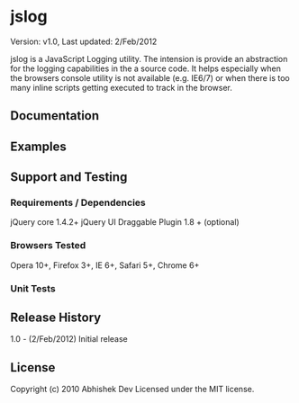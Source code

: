 # jslog #

Version: v1.0, Last updated: 2/Feb/2012

jslog is a JavaScript Logging utility. The intension is provide an abstraction for the logging capabilities in the a source code.
It helps especially when the browsers console utility is not available (e.g. IE6/7) or when there is too many inline scripts getting executed to track in the browser.

## Documentation ##


## Examples ##

## Support and Testing ##

### Requirements / Dependencies ###
jQuery core 1.4.2+
jQuery UI Draggable Plugin 1.8 + (optional)

### Browsers Tested ###
Opera 10+, Firefox 3+, IE 6+, Safari 5+, Chrome 6+

### Unit Tests ###


## Release History ##

1.0 - (2/Feb/2012) Initial release  


## License ##
Copyright (c) 2010 Abhishek Dev
Licensed under the MIT license.